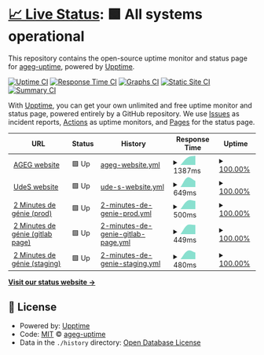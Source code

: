 # [📈 Live Status](https://ageg-uptime.github.io/ageg-uptime.github.io): <!--live status--> **🟩 All systems operational**

This repository contains the open-source uptime monitor and status page for [ageg-uptime](https://ageg-uptime.github.io/ageg-uptime.github.io), powered by [Upptime](https://github.com/upptime/upptime).

[![Uptime CI](https://github.com/ageg-uptime/ageg-uptime.github.io/workflows/Uptime%20CI/badge.svg)](https://github.com/ageg-uptime/ageg-uptime.github.io/actions?query=workflow%3A%22Uptime+CI%22)
[![Response Time CI](https://github.com/ageg-uptime/ageg-uptime.github.io/workflows/Response%20Time%20CI/badge.svg)](https://github.com/ageg-uptime/ageg-uptime.github.io/actions?query=workflow%3A%22Response+Time+CI%22)
[![Graphs CI](https://github.com/ageg-uptime/ageg-uptime.github.io/workflows/Graphs%20CI/badge.svg)](https://github.com/ageg-uptime/ageg-uptime.github.io/actions?query=workflow%3A%22Graphs+CI%22)
[![Static Site CI](https://github.com/ageg-uptime/ageg-uptime.github.io/workflows/Static%20Site%20CI/badge.svg)](https://github.com/ageg-uptime/ageg-uptime.github.io/actions?query=workflow%3A%22Static+Site+CI%22)
[![Summary CI](https://github.com/ageg-uptime/ageg-uptime.github.io/workflows/Summary%20CI/badge.svg)](https://github.com/ageg-uptime/ageg-uptime.github.io/actions?query=workflow%3A%22Summary+CI%22)

With [Upptime](https://upptime.js.org), you can get your own unlimited and free uptime monitor and status page, powered entirely by a GitHub repository. We use [Issues](https://github.com/ageg-uptime/ageg-uptime.github.io/issues) as incident reports, [Actions](https://github.com/ageg-uptime/ageg-uptime.github.io/actions) as uptime monitors, and [Pages](https://ageg-uptime.github.io/ageg-uptime.github.io) for the status page.

<!--start: status pages-->
<!-- This summary is generated by Upptime (https://github.com/upptime/upptime) -->
<!-- Do not edit this manually, your changes will be overwritten -->
<!-- prettier-ignore -->
| URL | Status | History | Response Time | Uptime |
| --- | ------ | ------- | ------------- | ------ |
| <img alt="" src="https://favicons.githubusercontent.com/www.ageg.ca" height="13"> [AGEG website](https://www.ageg.ca/) | 🟩 Up | [ageg-website.yml](https://github.com/ageg-uptime/ageg-uptime.github.io/commits/HEAD/history/ageg-website.yml) | <details><summary><img alt="Response time graph" src="./graphs/ageg-website/response-time-week.png" height="20"> 1387ms</summary><br><a href="https://ageg-uptime.github.io/ageg-uptime.github.io/history/ageg-website"><img alt="Response time 1387" src="https://img.shields.io/endpoint?url=https%3A%2F%2Fraw.githubusercontent.com%2Fageg-uptime%2Fageg-uptime.github.io%2FHEAD%2Fapi%2Fageg-website%2Fresponse-time.json"></a><br><a href="https://ageg-uptime.github.io/ageg-uptime.github.io/history/ageg-website"><img alt="24-hour response time 1387" src="https://img.shields.io/endpoint?url=https%3A%2F%2Fraw.githubusercontent.com%2Fageg-uptime%2Fageg-uptime.github.io%2FHEAD%2Fapi%2Fageg-website%2Fresponse-time-day.json"></a><br><a href="https://ageg-uptime.github.io/ageg-uptime.github.io/history/ageg-website"><img alt="7-day response time 1387" src="https://img.shields.io/endpoint?url=https%3A%2F%2Fraw.githubusercontent.com%2Fageg-uptime%2Fageg-uptime.github.io%2FHEAD%2Fapi%2Fageg-website%2Fresponse-time-week.json"></a><br><a href="https://ageg-uptime.github.io/ageg-uptime.github.io/history/ageg-website"><img alt="30-day response time 1387" src="https://img.shields.io/endpoint?url=https%3A%2F%2Fraw.githubusercontent.com%2Fageg-uptime%2Fageg-uptime.github.io%2FHEAD%2Fapi%2Fageg-website%2Fresponse-time-month.json"></a><br><a href="https://ageg-uptime.github.io/ageg-uptime.github.io/history/ageg-website"><img alt="1-year response time 1387" src="https://img.shields.io/endpoint?url=https%3A%2F%2Fraw.githubusercontent.com%2Fageg-uptime%2Fageg-uptime.github.io%2FHEAD%2Fapi%2Fageg-website%2Fresponse-time-year.json"></a></details> | <details><summary><a href="https://ageg-uptime.github.io/ageg-uptime.github.io/history/ageg-website">100.00%</a></summary><a href="https://ageg-uptime.github.io/ageg-uptime.github.io/history/ageg-website"><img alt="All-time uptime 100.00%" src="https://img.shields.io/endpoint?url=https%3A%2F%2Fraw.githubusercontent.com%2Fageg-uptime%2Fageg-uptime.github.io%2FHEAD%2Fapi%2Fageg-website%2Fuptime.json"></a><br><a href="https://ageg-uptime.github.io/ageg-uptime.github.io/history/ageg-website"><img alt="24-hour uptime 100.00%" src="https://img.shields.io/endpoint?url=https%3A%2F%2Fraw.githubusercontent.com%2Fageg-uptime%2Fageg-uptime.github.io%2FHEAD%2Fapi%2Fageg-website%2Fuptime-day.json"></a><br><a href="https://ageg-uptime.github.io/ageg-uptime.github.io/history/ageg-website"><img alt="7-day uptime 100.00%" src="https://img.shields.io/endpoint?url=https%3A%2F%2Fraw.githubusercontent.com%2Fageg-uptime%2Fageg-uptime.github.io%2FHEAD%2Fapi%2Fageg-website%2Fuptime-week.json"></a><br><a href="https://ageg-uptime.github.io/ageg-uptime.github.io/history/ageg-website"><img alt="30-day uptime 100.00%" src="https://img.shields.io/endpoint?url=https%3A%2F%2Fraw.githubusercontent.com%2Fageg-uptime%2Fageg-uptime.github.io%2FHEAD%2Fapi%2Fageg-website%2Fuptime-month.json"></a><br><a href="https://ageg-uptime.github.io/ageg-uptime.github.io/history/ageg-website"><img alt="1-year uptime 100.00%" src="https://img.shields.io/endpoint?url=https%3A%2F%2Fraw.githubusercontent.com%2Fageg-uptime%2Fageg-uptime.github.io%2FHEAD%2Fapi%2Fageg-website%2Fuptime-year.json"></a></details>
| <img alt="" src="https://favicons.githubusercontent.com/www.usherbrooke.ca" height="13"> [UdeS website](https://www.usherbrooke.ca/) | 🟩 Up | [ude-s-website.yml](https://github.com/ageg-uptime/ageg-uptime.github.io/commits/HEAD/history/ude-s-website.yml) | <details><summary><img alt="Response time graph" src="./graphs/ude-s-website/response-time-week.png" height="20"> 649ms</summary><br><a href="https://ageg-uptime.github.io/ageg-uptime.github.io/history/ude-s-website"><img alt="Response time 649" src="https://img.shields.io/endpoint?url=https%3A%2F%2Fraw.githubusercontent.com%2Fageg-uptime%2Fageg-uptime.github.io%2FHEAD%2Fapi%2Fude-s-website%2Fresponse-time.json"></a><br><a href="https://ageg-uptime.github.io/ageg-uptime.github.io/history/ude-s-website"><img alt="24-hour response time 649" src="https://img.shields.io/endpoint?url=https%3A%2F%2Fraw.githubusercontent.com%2Fageg-uptime%2Fageg-uptime.github.io%2FHEAD%2Fapi%2Fude-s-website%2Fresponse-time-day.json"></a><br><a href="https://ageg-uptime.github.io/ageg-uptime.github.io/history/ude-s-website"><img alt="7-day response time 649" src="https://img.shields.io/endpoint?url=https%3A%2F%2Fraw.githubusercontent.com%2Fageg-uptime%2Fageg-uptime.github.io%2FHEAD%2Fapi%2Fude-s-website%2Fresponse-time-week.json"></a><br><a href="https://ageg-uptime.github.io/ageg-uptime.github.io/history/ude-s-website"><img alt="30-day response time 649" src="https://img.shields.io/endpoint?url=https%3A%2F%2Fraw.githubusercontent.com%2Fageg-uptime%2Fageg-uptime.github.io%2FHEAD%2Fapi%2Fude-s-website%2Fresponse-time-month.json"></a><br><a href="https://ageg-uptime.github.io/ageg-uptime.github.io/history/ude-s-website"><img alt="1-year response time 649" src="https://img.shields.io/endpoint?url=https%3A%2F%2Fraw.githubusercontent.com%2Fageg-uptime%2Fageg-uptime.github.io%2FHEAD%2Fapi%2Fude-s-website%2Fresponse-time-year.json"></a></details> | <details><summary><a href="https://ageg-uptime.github.io/ageg-uptime.github.io/history/ude-s-website">100.00%</a></summary><a href="https://ageg-uptime.github.io/ageg-uptime.github.io/history/ude-s-website"><img alt="All-time uptime 100.00%" src="https://img.shields.io/endpoint?url=https%3A%2F%2Fraw.githubusercontent.com%2Fageg-uptime%2Fageg-uptime.github.io%2FHEAD%2Fapi%2Fude-s-website%2Fuptime.json"></a><br><a href="https://ageg-uptime.github.io/ageg-uptime.github.io/history/ude-s-website"><img alt="24-hour uptime 100.00%" src="https://img.shields.io/endpoint?url=https%3A%2F%2Fraw.githubusercontent.com%2Fageg-uptime%2Fageg-uptime.github.io%2FHEAD%2Fapi%2Fude-s-website%2Fuptime-day.json"></a><br><a href="https://ageg-uptime.github.io/ageg-uptime.github.io/history/ude-s-website"><img alt="7-day uptime 100.00%" src="https://img.shields.io/endpoint?url=https%3A%2F%2Fraw.githubusercontent.com%2Fageg-uptime%2Fageg-uptime.github.io%2FHEAD%2Fapi%2Fude-s-website%2Fuptime-week.json"></a><br><a href="https://ageg-uptime.github.io/ageg-uptime.github.io/history/ude-s-website"><img alt="30-day uptime 100.00%" src="https://img.shields.io/endpoint?url=https%3A%2F%2Fraw.githubusercontent.com%2Fageg-uptime%2Fageg-uptime.github.io%2FHEAD%2Fapi%2Fude-s-website%2Fuptime-month.json"></a><br><a href="https://ageg-uptime.github.io/ageg-uptime.github.io/history/ude-s-website"><img alt="1-year uptime 100.00%" src="https://img.shields.io/endpoint?url=https%3A%2F%2Fraw.githubusercontent.com%2Fageg-uptime%2Fageg-uptime.github.io%2FHEAD%2Fapi%2Fude-s-website%2Fuptime-year.json"></a></details>
| <img alt="" src="https://favicons.githubusercontent.com/2mdg.ageg.ca" height="13"> [2 Minutes de génie (prod)](https://2mdg.ageg.ca/) | 🟩 Up | [2-minutes-de-genie-prod.yml](https://github.com/ageg-uptime/ageg-uptime.github.io/commits/HEAD/history/2-minutes-de-genie-prod.yml) | <details><summary><img alt="Response time graph" src="./graphs/2-minutes-de-genie-prod/response-time-week.png" height="20"> 500ms</summary><br><a href="https://ageg-uptime.github.io/ageg-uptime.github.io/history/2-minutes-de-genie-prod"><img alt="Response time 500" src="https://img.shields.io/endpoint?url=https%3A%2F%2Fraw.githubusercontent.com%2Fageg-uptime%2Fageg-uptime.github.io%2FHEAD%2Fapi%2F2-minutes-de-genie-prod%2Fresponse-time.json"></a><br><a href="https://ageg-uptime.github.io/ageg-uptime.github.io/history/2-minutes-de-genie-prod"><img alt="24-hour response time 500" src="https://img.shields.io/endpoint?url=https%3A%2F%2Fraw.githubusercontent.com%2Fageg-uptime%2Fageg-uptime.github.io%2FHEAD%2Fapi%2F2-minutes-de-genie-prod%2Fresponse-time-day.json"></a><br><a href="https://ageg-uptime.github.io/ageg-uptime.github.io/history/2-minutes-de-genie-prod"><img alt="7-day response time 500" src="https://img.shields.io/endpoint?url=https%3A%2F%2Fraw.githubusercontent.com%2Fageg-uptime%2Fageg-uptime.github.io%2FHEAD%2Fapi%2F2-minutes-de-genie-prod%2Fresponse-time-week.json"></a><br><a href="https://ageg-uptime.github.io/ageg-uptime.github.io/history/2-minutes-de-genie-prod"><img alt="30-day response time 500" src="https://img.shields.io/endpoint?url=https%3A%2F%2Fraw.githubusercontent.com%2Fageg-uptime%2Fageg-uptime.github.io%2FHEAD%2Fapi%2F2-minutes-de-genie-prod%2Fresponse-time-month.json"></a><br><a href="https://ageg-uptime.github.io/ageg-uptime.github.io/history/2-minutes-de-genie-prod"><img alt="1-year response time 500" src="https://img.shields.io/endpoint?url=https%3A%2F%2Fraw.githubusercontent.com%2Fageg-uptime%2Fageg-uptime.github.io%2FHEAD%2Fapi%2F2-minutes-de-genie-prod%2Fresponse-time-year.json"></a></details> | <details><summary><a href="https://ageg-uptime.github.io/ageg-uptime.github.io/history/2-minutes-de-genie-prod">100.00%</a></summary><a href="https://ageg-uptime.github.io/ageg-uptime.github.io/history/2-minutes-de-genie-prod"><img alt="All-time uptime 100.00%" src="https://img.shields.io/endpoint?url=https%3A%2F%2Fraw.githubusercontent.com%2Fageg-uptime%2Fageg-uptime.github.io%2FHEAD%2Fapi%2F2-minutes-de-genie-prod%2Fuptime.json"></a><br><a href="https://ageg-uptime.github.io/ageg-uptime.github.io/history/2-minutes-de-genie-prod"><img alt="24-hour uptime 100.00%" src="https://img.shields.io/endpoint?url=https%3A%2F%2Fraw.githubusercontent.com%2Fageg-uptime%2Fageg-uptime.github.io%2FHEAD%2Fapi%2F2-minutes-de-genie-prod%2Fuptime-day.json"></a><br><a href="https://ageg-uptime.github.io/ageg-uptime.github.io/history/2-minutes-de-genie-prod"><img alt="7-day uptime 100.00%" src="https://img.shields.io/endpoint?url=https%3A%2F%2Fraw.githubusercontent.com%2Fageg-uptime%2Fageg-uptime.github.io%2FHEAD%2Fapi%2F2-minutes-de-genie-prod%2Fuptime-week.json"></a><br><a href="https://ageg-uptime.github.io/ageg-uptime.github.io/history/2-minutes-de-genie-prod"><img alt="30-day uptime 100.00%" src="https://img.shields.io/endpoint?url=https%3A%2F%2Fraw.githubusercontent.com%2Fageg-uptime%2Fageg-uptime.github.io%2FHEAD%2Fapi%2F2-minutes-de-genie-prod%2Fuptime-month.json"></a><br><a href="https://ageg-uptime.github.io/ageg-uptime.github.io/history/2-minutes-de-genie-prod"><img alt="1-year uptime 100.00%" src="https://img.shields.io/endpoint?url=https%3A%2F%2Fraw.githubusercontent.com%2Fageg-uptime%2Fageg-uptime.github.io%2FHEAD%2Fapi%2F2-minutes-de-genie-prod%2Fuptime-year.json"></a></details>
| <img alt="" src="https://favicons.githubusercontent.com/2mdg.gitlab.io" height="13"> [2 Minutes de génie (gitlab page)](https://2mdg.gitlab.io/) | 🟩 Up | [2-minutes-de-genie-gitlab-page.yml](https://github.com/ageg-uptime/ageg-uptime.github.io/commits/HEAD/history/2-minutes-de-genie-gitlab-page.yml) | <details><summary><img alt="Response time graph" src="./graphs/2-minutes-de-genie-gitlab-page/response-time-week.png" height="20"> 449ms</summary><br><a href="https://ageg-uptime.github.io/ageg-uptime.github.io/history/2-minutes-de-genie-gitlab-page"><img alt="Response time 449" src="https://img.shields.io/endpoint?url=https%3A%2F%2Fraw.githubusercontent.com%2Fageg-uptime%2Fageg-uptime.github.io%2FHEAD%2Fapi%2F2-minutes-de-genie-gitlab-page%2Fresponse-time.json"></a><br><a href="https://ageg-uptime.github.io/ageg-uptime.github.io/history/2-minutes-de-genie-gitlab-page"><img alt="24-hour response time 449" src="https://img.shields.io/endpoint?url=https%3A%2F%2Fraw.githubusercontent.com%2Fageg-uptime%2Fageg-uptime.github.io%2FHEAD%2Fapi%2F2-minutes-de-genie-gitlab-page%2Fresponse-time-day.json"></a><br><a href="https://ageg-uptime.github.io/ageg-uptime.github.io/history/2-minutes-de-genie-gitlab-page"><img alt="7-day response time 449" src="https://img.shields.io/endpoint?url=https%3A%2F%2Fraw.githubusercontent.com%2Fageg-uptime%2Fageg-uptime.github.io%2FHEAD%2Fapi%2F2-minutes-de-genie-gitlab-page%2Fresponse-time-week.json"></a><br><a href="https://ageg-uptime.github.io/ageg-uptime.github.io/history/2-minutes-de-genie-gitlab-page"><img alt="30-day response time 449" src="https://img.shields.io/endpoint?url=https%3A%2F%2Fraw.githubusercontent.com%2Fageg-uptime%2Fageg-uptime.github.io%2FHEAD%2Fapi%2F2-minutes-de-genie-gitlab-page%2Fresponse-time-month.json"></a><br><a href="https://ageg-uptime.github.io/ageg-uptime.github.io/history/2-minutes-de-genie-gitlab-page"><img alt="1-year response time 449" src="https://img.shields.io/endpoint?url=https%3A%2F%2Fraw.githubusercontent.com%2Fageg-uptime%2Fageg-uptime.github.io%2FHEAD%2Fapi%2F2-minutes-de-genie-gitlab-page%2Fresponse-time-year.json"></a></details> | <details><summary><a href="https://ageg-uptime.github.io/ageg-uptime.github.io/history/2-minutes-de-genie-gitlab-page">100.00%</a></summary><a href="https://ageg-uptime.github.io/ageg-uptime.github.io/history/2-minutes-de-genie-gitlab-page"><img alt="All-time uptime 100.00%" src="https://img.shields.io/endpoint?url=https%3A%2F%2Fraw.githubusercontent.com%2Fageg-uptime%2Fageg-uptime.github.io%2FHEAD%2Fapi%2F2-minutes-de-genie-gitlab-page%2Fuptime.json"></a><br><a href="https://ageg-uptime.github.io/ageg-uptime.github.io/history/2-minutes-de-genie-gitlab-page"><img alt="24-hour uptime 100.00%" src="https://img.shields.io/endpoint?url=https%3A%2F%2Fraw.githubusercontent.com%2Fageg-uptime%2Fageg-uptime.github.io%2FHEAD%2Fapi%2F2-minutes-de-genie-gitlab-page%2Fuptime-day.json"></a><br><a href="https://ageg-uptime.github.io/ageg-uptime.github.io/history/2-minutes-de-genie-gitlab-page"><img alt="7-day uptime 100.00%" src="https://img.shields.io/endpoint?url=https%3A%2F%2Fraw.githubusercontent.com%2Fageg-uptime%2Fageg-uptime.github.io%2FHEAD%2Fapi%2F2-minutes-de-genie-gitlab-page%2Fuptime-week.json"></a><br><a href="https://ageg-uptime.github.io/ageg-uptime.github.io/history/2-minutes-de-genie-gitlab-page"><img alt="30-day uptime 100.00%" src="https://img.shields.io/endpoint?url=https%3A%2F%2Fraw.githubusercontent.com%2Fageg-uptime%2Fageg-uptime.github.io%2FHEAD%2Fapi%2F2-minutes-de-genie-gitlab-page%2Fuptime-month.json"></a><br><a href="https://ageg-uptime.github.io/ageg-uptime.github.io/history/2-minutes-de-genie-gitlab-page"><img alt="1-year uptime 100.00%" src="https://img.shields.io/endpoint?url=https%3A%2F%2Fraw.githubusercontent.com%2Fageg-uptime%2Fageg-uptime.github.io%2FHEAD%2Fapi%2F2-minutes-de-genie-gitlab-page%2Fuptime-year.json"></a></details>
| <img alt="" src="https://favicons.githubusercontent.com/2mdgstaging.gitlab.io" height="13"> [2 Minutes de génie (staging)](https://2mdgstaging.gitlab.io/) | 🟩 Up | [2-minutes-de-genie-staging.yml](https://github.com/ageg-uptime/ageg-uptime.github.io/commits/HEAD/history/2-minutes-de-genie-staging.yml) | <details><summary><img alt="Response time graph" src="./graphs/2-minutes-de-genie-staging/response-time-week.png" height="20"> 480ms</summary><br><a href="https://ageg-uptime.github.io/ageg-uptime.github.io/history/2-minutes-de-genie-staging"><img alt="Response time 480" src="https://img.shields.io/endpoint?url=https%3A%2F%2Fraw.githubusercontent.com%2Fageg-uptime%2Fageg-uptime.github.io%2FHEAD%2Fapi%2F2-minutes-de-genie-staging%2Fresponse-time.json"></a><br><a href="https://ageg-uptime.github.io/ageg-uptime.github.io/history/2-minutes-de-genie-staging"><img alt="24-hour response time 480" src="https://img.shields.io/endpoint?url=https%3A%2F%2Fraw.githubusercontent.com%2Fageg-uptime%2Fageg-uptime.github.io%2FHEAD%2Fapi%2F2-minutes-de-genie-staging%2Fresponse-time-day.json"></a><br><a href="https://ageg-uptime.github.io/ageg-uptime.github.io/history/2-minutes-de-genie-staging"><img alt="7-day response time 480" src="https://img.shields.io/endpoint?url=https%3A%2F%2Fraw.githubusercontent.com%2Fageg-uptime%2Fageg-uptime.github.io%2FHEAD%2Fapi%2F2-minutes-de-genie-staging%2Fresponse-time-week.json"></a><br><a href="https://ageg-uptime.github.io/ageg-uptime.github.io/history/2-minutes-de-genie-staging"><img alt="30-day response time 480" src="https://img.shields.io/endpoint?url=https%3A%2F%2Fraw.githubusercontent.com%2Fageg-uptime%2Fageg-uptime.github.io%2FHEAD%2Fapi%2F2-minutes-de-genie-staging%2Fresponse-time-month.json"></a><br><a href="https://ageg-uptime.github.io/ageg-uptime.github.io/history/2-minutes-de-genie-staging"><img alt="1-year response time 480" src="https://img.shields.io/endpoint?url=https%3A%2F%2Fraw.githubusercontent.com%2Fageg-uptime%2Fageg-uptime.github.io%2FHEAD%2Fapi%2F2-minutes-de-genie-staging%2Fresponse-time-year.json"></a></details> | <details><summary><a href="https://ageg-uptime.github.io/ageg-uptime.github.io/history/2-minutes-de-genie-staging">100.00%</a></summary><a href="https://ageg-uptime.github.io/ageg-uptime.github.io/history/2-minutes-de-genie-staging"><img alt="All-time uptime 100.00%" src="https://img.shields.io/endpoint?url=https%3A%2F%2Fraw.githubusercontent.com%2Fageg-uptime%2Fageg-uptime.github.io%2FHEAD%2Fapi%2F2-minutes-de-genie-staging%2Fuptime.json"></a><br><a href="https://ageg-uptime.github.io/ageg-uptime.github.io/history/2-minutes-de-genie-staging"><img alt="24-hour uptime 100.00%" src="https://img.shields.io/endpoint?url=https%3A%2F%2Fraw.githubusercontent.com%2Fageg-uptime%2Fageg-uptime.github.io%2FHEAD%2Fapi%2F2-minutes-de-genie-staging%2Fuptime-day.json"></a><br><a href="https://ageg-uptime.github.io/ageg-uptime.github.io/history/2-minutes-de-genie-staging"><img alt="7-day uptime 100.00%" src="https://img.shields.io/endpoint?url=https%3A%2F%2Fraw.githubusercontent.com%2Fageg-uptime%2Fageg-uptime.github.io%2FHEAD%2Fapi%2F2-minutes-de-genie-staging%2Fuptime-week.json"></a><br><a href="https://ageg-uptime.github.io/ageg-uptime.github.io/history/2-minutes-de-genie-staging"><img alt="30-day uptime 100.00%" src="https://img.shields.io/endpoint?url=https%3A%2F%2Fraw.githubusercontent.com%2Fageg-uptime%2Fageg-uptime.github.io%2FHEAD%2Fapi%2F2-minutes-de-genie-staging%2Fuptime-month.json"></a><br><a href="https://ageg-uptime.github.io/ageg-uptime.github.io/history/2-minutes-de-genie-staging"><img alt="1-year uptime 100.00%" src="https://img.shields.io/endpoint?url=https%3A%2F%2Fraw.githubusercontent.com%2Fageg-uptime%2Fageg-uptime.github.io%2FHEAD%2Fapi%2F2-minutes-de-genie-staging%2Fuptime-year.json"></a></details>

<!--end: status pages-->

[**Visit our status website →**](https://ageg-uptime.github.io/ageg-uptime.github.io)

## 📄 License

- Powered by: [Upptime](https://github.com/upptime/upptime)
- Code: [MIT](./LICENSE) © [ageg-uptime](https://ageg-uptime.github.io/ageg-uptime.github.io)
- Data in the `./history` directory: [Open Database License](https://opendatacommons.org/licenses/odbl/1-0/)
